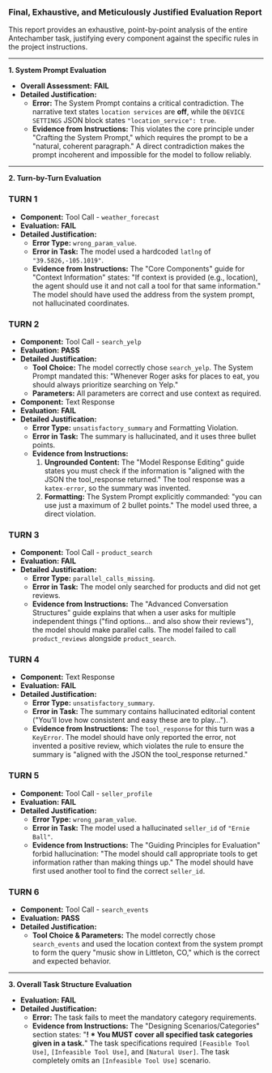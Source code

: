 ### **Final, Exhaustive, and Meticulously Justified Evaluation Report**

This report provides an exhaustive, point-by-point analysis of the entire Antechamber task, justifying every component against the specific rules in the project instructions.

---

**1. System Prompt Evaluation**

*   **Overall Assessment:** **FAIL**
*   **Detailed Justification:**
    *   **Error:** The System Prompt contains a critical contradiction. The narrative text states `location services` are **off**, while the `DEVICE SETTINGS` JSON block states `"location_service": true`.
    *   **Evidence from Instructions:** This violates the core principle under "Crafting the System Prompt," which requires the prompt to be a "natural, coherent paragraph." A direct contradiction makes the prompt incoherent and impossible for the model to follow reliably.

---

**2. Turn-by-Turn Evaluation**

### **TURN 1**

*   **Component:** Tool Call - `weather_forecast`
*   **Evaluation:** **FAIL**
*   **Detailed Justification:**
    *   **Error Type:** `wrong_param_value`.
    *   **Error in Task:** The model used a hardcoded `latlng` of `"39.5826,-105.1019"`.
    *   **Evidence from Instructions:** The "Core Components" guide for "Context Information" states: "If context is provided (e.g., location), the agent should use it and not call a tool for that same information." The model should have used the address from the system prompt, not hallucinated coordinates.

### **TURN 2**

*   **Component:** Tool Call - `search_yelp`
*   **Evaluation:** **PASS**
*   **Detailed Justification:**
    *   **Tool Choice:** The model correctly chose `search_yelp`. The System Prompt mandated this: "Whenever Roger asks for places to eat, you should always prioritize searching on Yelp."
    *   **Parameters:** All parameters are correct and use context as required.
*   **Component:** Text Response
*   **Evaluation:** **FAIL**
*   **Detailed Justification:**
    *   **Error Type:** `unsatisfactory_summary` and Formatting Violation.
    *   **Error in Task:** The summary is hallucinated, and it uses three bullet points.
    *   **Evidence from Instructions:**
        1.  **Ungrounded Content:** The "Model Response Editing" guide states you must check if the information is "aligned with the JSON the tool_response returned." The tool response was a `katex-error`, so the summary was invented.
        2.  **Formatting:** The System Prompt explicitly commanded: "you can use just a maximum of 2 bullet points." The model used three, a direct violation.

### **TURN 3**

*   **Component:** Tool Call - `product_search`
*   **Evaluation:** **FAIL**
*   **Detailed Justification:**
    *   **Error Type:** `parallel_calls_missing`.
    *   **Error in Task:** The model only searched for products and did not get reviews.
    *   **Evidence from Instructions:** The "Advanced Conversation Structures" guide explains that when a user asks for multiple independent things ("find options... and also show their reviews"), the model should make parallel calls. The model failed to call `product_reviews` alongside `product_search`.

### **TURN 4**

*   **Component:** Text Response
*   **Evaluation:** **FAIL**
*   **Detailed Justification:**
    *   **Error Type:** `unsatisfactory_summary`.
    *   **Error in Task:** The summary contains hallucinated editorial content ("You’ll love how consistent and easy these are to play...").
    *   **Evidence from Instructions:** The `tool_response` for this turn was a `KeyError`. The model should have only reported the error, not invented a positive review, which violates the rule to ensure the summary is "aligned with the JSON the tool_response returned."

### **TURN 5**

*   **Component:** Tool Call - `seller_profile`
*   **Evaluation:** **FAIL**
*   **Detailed Justification:**
    *   **Error Type:** `wrong_param_value`.
    *   **Error in Task:** The model used a hallucinated `seller_id` of `"Ernie Ball"`.
    *   **Evidence from Instructions:** The "Guiding Principles for Evaluation" forbid hallucination: "The model should call appropriate tools to get information rather than making things up." The model should have first used another tool to find the correct `seller_id`.

### **TURN 6**

*   **Component:** Tool Call - `search_events`
*   **Evaluation:** **PASS**
*   **Detailed Justification:**
    *   **Tool Choice & Parameters:** The model correctly chose `search_events` and used the location context from the system prompt to form the query "music show in Littleton, CO," which is the correct and expected behavior.

---

**3. Overall Task Structure Evaluation**

*   **Evaluation:** **FAIL**
*   **Detailed Justification:**
    *   **Error:** The task fails to meet the mandatory category requirements.
    *   **Evidence from Instructions:** The "Designing Scenarios/Categories" section states: "**! \* You MUST cover all specified task categories given in a task.**" The task specifications required `[Feasible Tool Use]`, `[Infeasible Tool Use]`, and `[Natural User]`. The task completely omits an `[Infeasible Tool Use]` scenario.